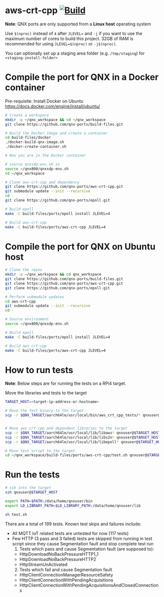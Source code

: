 # aws-crt-cpp [![Build](https://github.com/qnx-ports/build-files/actions/workflows/aws-crt-cpp.yml/badge.svg)](https://github.com/qnx-ports/build-files/actions/workflows/aws-crt-cpp.yml)

**Note**: QNX ports are only supported from a **Linux host** operating system

Use `$(nproc)` instead of `4` after `JLEVEL=` and `-j` if you want to use the maximum number of cores to build this project.
32GB of RAM is recommended for using `JLEVEL=$(nproc)` or `-j$(nproc)`.

You can optionally set up a staging area folder (e.g. `/tmp/staging`) for `<staging-install-folder>`

# Compile the port for QNX in a Docker container

Pre-requisite: Install Docker on Ubuntu https://docs.docker.com/engine/install/ubuntu/

```bash
# Create a workspace
mkdir -p ~/qnx_workspace && cd ~/qnx_workspace
git clone https://github.com/qnx-ports/build-files.git

# Build the Docker image and create a container
cd build-files/docker
./docker-build-qnx-image.sh
./docker-create-container.sh

# Now you are in the Docker container

# source qnxsdp-env.sh in
source ~/qnx800/qnxsdp-env.sh
cd ~/qnx_workspace

# Clone aws-crt-cpp amd dependency
git clone https://github.com/qnx-ports/aws-crt-cpp.git
git submodule update --init --recursive
cd -
git clone https://github.com/qnx-ports/epoll.git

# Build epoll
make -C build-files/ports/epoll install JLEVEL=4

# Build aws-crt-cpp
make -C build-files/ports/aws-crt-cpp JLEVEL=4
```

# Compile the port for QNX on Ubuntu host

```bash
# Clone the repos
mkdir -p ~/qnx_workspace && cd qnx_workspace
git clone https://github.com/qnx-ports/build-files.git
git clone https://github.com/qnx-ports/aws-crt-cpp.git
git clone https://github.com/qnx-ports/epoll.git

# Perform submodule updates
cd aws-crt-cpp
git submodule update --init --recursive
cd -

# Source environment
source ~/qnx800/qnxsdp-env.sh

# Build epoll
make -C build-files/ports/epoll install JLEVEL=4

# Build aws-crt-cpp
make -C build-files/ports/aws-crt-cpp JLEVEL=4
```

# How to run tests

**Note**: Below steps are for running the tests on a RPi4 target.

Move the libraries and tests to the target

```bash
TARGET_HOST=<target-ip-address-or-hostname>

# Move the test binary to the target
scp -r $QNX_TARGET/aarch64le/usr/local/bin/aws_crt_cpp_tests/* qnxuser@$TARGET_HOST:/data/home/qnxuser/bin


# Move aws-crt-cpp and dependent libraries to the target
scp -r $QNX_TARGET/aarch64le/usr/local/lib/libaws* qnxuser@$TARGET_HOST:/data/home/qnxuser/lib
scp -r $QNX_TARGET/aarch64le/usr/local/lib/libs2n* qnxuser@$TARGET_HOST:/data/home/qnxuser/lib
scp -r $QNX_TARGET/aarch64le/usr/local/lib/libepoll* qnxuser@$TARGET_HOST:/data/home/qnxuser/lib

# Move test script to the target
cd ~/qnx_workspace/build-files/ports/aws-crt-cpp/test.sh qnxuser@$TARGET_HOST:/data/home/qnxuser/bin
```

# Run the tests

```bash
# ssh into the target
ssh qnxuser@$TARGET_HOST

export PATH=$PATH:/data/home/qnxuser/bin
export LD_LIBRARY_PATH=$LD_LIBRARY_PATH:/data/home/qnxuser/lib

sh test.sh
```

There are a total of 199 tests. Known test skips and failures include:

- All MQTT IoT related tests are untested for now (117 tests)
- Few HTTP (3 pass and 3 failed) tests are skipped from running in test script since they cause Segmentation fault and stop complete test run
  1. Tests which pass and cause Segmentation fault (are supposed to):
  - HttpDownloadNoBackPressureHTTP1_1
  - HttpDownloadNoBackPressureHTTP2
  - HttpStreamUnActivated
  2. Tests which fail and cause Segmentation fault
  - HttpClientConnectionManagerResourceSafety
  - HttpClientConnectionWithPendingAcquisitions
  - HttpClientConnectionWithPendingAcquisitionsAndClosedConnections
